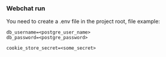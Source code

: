 ### Webchat run 
You need to create a .env file in the project root, file example:
```
db_username=<postgre_user_name>
db_password=<postgre_password>

cookie_store_secret=<some_secret>
```